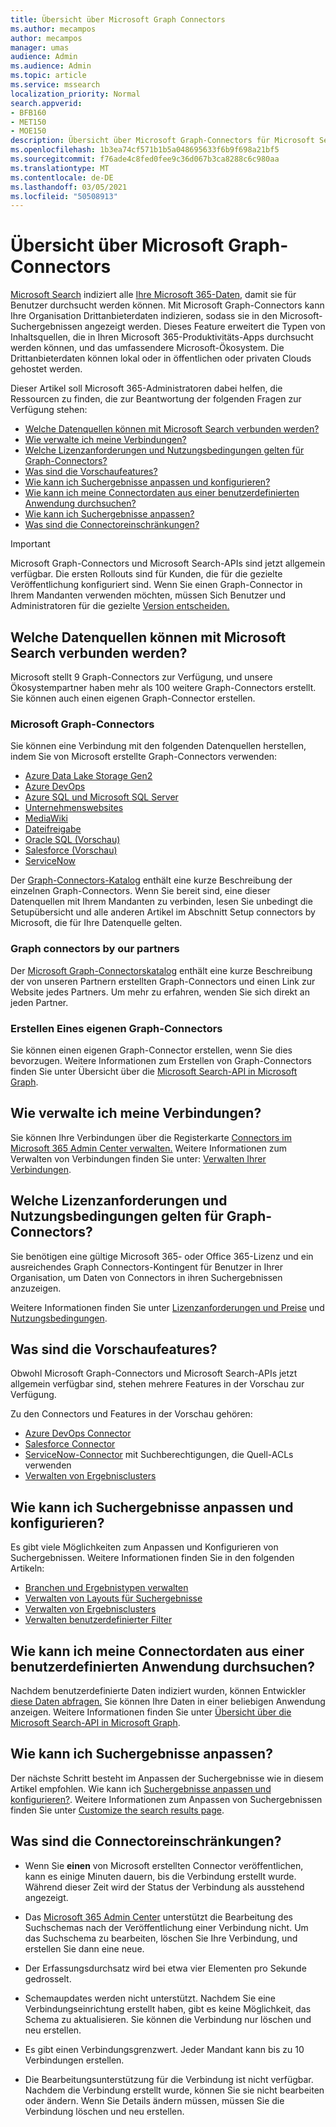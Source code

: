 ```yaml
---
title: Übersicht über Microsoft Graph Connectors
ms.author: mecampos
author: mecampos
manager: umas
audience: Admin
ms.audience: Admin
ms.topic: article
ms.service: mssearch
localization_priority: Normal
search.appverid:
- BFB160
- MET150
- MOE150
description: Übersicht über Microsoft Graph-Connectors für Microsoft Search
ms.openlocfilehash: 1b3ea74cf571b1b5a048695633f6b9f698a21bf5
ms.sourcegitcommit: f76ade4c8fed0fee9c36d067b3ca8288c6c980aa
ms.translationtype: MT
ms.contentlocale: de-DE
ms.lasthandoff: 03/05/2021
ms.locfileid: "50508913"
---
```

<!---Previous ms.author: monaray --->

# <a name="overview-of-microsoft-graph-connectors"></a>Übersicht über Microsoft Graph-Connectors

[Microsoft Search](https://docs.microsoft.com/microsoftsearch/overview-microsoft-search) indiziert alle [Ihre Microsoft 365-Daten,](https://www.microsoft.com/microsoft-365) damit sie für Benutzer durchsucht werden können. Mit Microsoft Graph-Connectors kann Ihre Organisation Drittanbieterdaten indizieren, sodass sie in den Microsoft-Suchergebnissen angezeigt werden. Dieses Feature erweitert die Typen von Inhaltsquellen, die in Ihren Microsoft 365-Produktivitäts-Apps durchsucht werden können, und das umfassendere Microsoft-Ökosystem. Die Drittanbieterdaten können lokal oder in öffentlichen oder privaten Clouds gehostet werden.

<!---link Microsoft Graph reference in line 19 when we have access to relevant documentation--->

Dieser Artikel soll Microsoft 365-Administratoren dabei helfen, die Ressourcen zu finden, die zur Beantwortung der folgenden Fragen zur Verfügung stehen:

* [Welche Datenquellen können mit Microsoft Search verbunden werden?](#what-data-sources-can-be-connected-to-microsoft-search)
* [Wie verwalte ich meine Verbindungen?](#how-do-i-manage-my-connections)
* [Welche Lizenzanforderungen und Nutzungsbedingungen gelten für Graph-Connectors?](#what-are-the-license-requirements-and-terms-of-use-for-graph-connectors)
* [Was sind die Vorschaufeatures?](#what-are-the-preview-features)
* [Wie kann ich Suchergebnisse anpassen und konfigurieren?](#how-do-i-customize-and-configure-search-results)
* [Wie kann ich meine Connectordaten aus einer benutzerdefinierten Anwendung durchsuchen?](#how-do-i-search-my-connector-data-from-a-custom-application)
* [Wie kann ich Suchergebnisse anpassen?](#how-do-i-customize-search-results)
* [Was sind die Connectoreinschränkungen?](#what-are-the-connector-limitations)

<!---Modify to another note that is more accurate after rollout completion--->
> [!IMPORTANT]
> Microsoft Graph-Connectors und Microsoft Search-APIs sind jetzt allgemein verfügbar. Die ersten Rollouts sind für Kunden, die für die gezielte Veröffentlichung konfiguriert sind. Wenn Sie einen Graph-Connector in Ihrem Mandanten verwenden möchten, müssen Sich Benutzer und Administratoren für die gezielte [Version entscheiden.](https://docs.microsoft.com/microsoft-365/admin/manage/release-options-in-office-365?view=o365-worldwide&preserve-view=true)

<!---Add Value, scenario, example, and/or graphic in December updates--->
<!---Probably remove architecture section below
## Architecture

The following architectural diagram of the Microsoft Graph platform shows how Graph connector content flows through content indexing to user results in [Microsoft Search](https://docs.microsoft.com/microsoftsearch/overview-microsoft-search) clients. The rest of this section explains each of the key building blocks in the diagram.

![Diagram: on-premises and cloud-based data is pulled by connectors and indexed by the Microsoft Search API, and then the Microsoft Search service delivers the results to users.](media/connectors-overview/highlevel-connectors.png)
Graph connectors can pull data from cloud-based (SaaS) data sources and on-premises data stores. The above diagram shows connections to only two data sources, but you can add connections to up ten sources per tenant.

The Microsoft Graph Connectors API instantiates one connection per data source. Then, the API indexes and stores the data. Established connections interact with Microsoft Search, so users can get search results.

You can use the Microsoft 365 [admin center](https://admin.microsoft.com) to setup and manage any of the Graph connectors by Microsoft. The admin center has a simple user interface that makes it easy to establish the connection to your data source, and monitor connection status and utilization.

***Edit paragraph below***
To create a **connection** to a data source, admins need authenticated access to the data and the entire content repository. The data is fed to the graph connector service for indexing.--->

## <a name="what-data-sources-can-be-connected-to-microsoft-search"></a>Welche Datenquellen können mit Microsoft Search verbunden werden?

Microsoft stellt 9 Graph-Connectors zur Verfügung, und unsere Ökosystempartner haben mehr als 100 weitere Graph-Connectors erstellt. Sie können auch einen eigenen Graph-Connector erstellen.

### <a name="graph-connectors-by-microsoft"></a>Microsoft Graph-Connectors

Sie können eine Verbindung mit den folgenden Datenquellen herstellen, indem Sie von Microsoft erstellte Graph-Connectors verwenden:

<!---Add links below when new docs are created--->
* [Azure Data Lake Storage Gen2](azure-data-lake-connector.md)
* [Azure DevOps](azure-devops-connector.md)
* [Azure SQL und Microsoft SQL Server](MSSQL-connector.md)
* [Unternehmenswebsites](enterprise-web-connector.md)
* [MediaWiki](mediawiki-connector.md)
* [Dateifreigabe](fileshare-connector.md)
* [Oracle SQL (Vorschau)](OracleSQL-connector.md)
* [Salesforce (Vorschau)](salesforce-connector.md)
* [ServiceNow](servicenow-connector.md)

Der [Graph-Connectors-Katalog](connectors-gallery.md) enthält eine kurze Beschreibung der einzelnen Graph-Connectors. Wenn Sie bereit sind, eine dieser Datenquellen mit Ihrem Mandanten [](configure-connector.md) zu verbinden, lesen Sie unbedingt die Setupübersicht und alle anderen Artikel im Abschnitt Setup connectors by Microsoft, die für Ihre Datenquelle gelten.

### <a name="graph-connectors-by-our-partners"></a>Graph connectors by our partners

Der [Microsoft Graph-Connectorskatalog](connectors-gallery.md) enthält eine kurze Beschreibung der von unseren Partnern erstellten Graph-Connectors und einen Link zur Website jedes Partners. Um mehr zu erfahren, wenden Sie sich direkt an jeden Partner.

### <a name="build-your-own-graph-connector"></a>Erstellen Eines eigenen Graph-Connectors

Sie können einen eigenen Graph-Connector erstellen, wenn Sie dies bevorzugen. Weitere Informationen zum Erstellen von Graph-Connectors finden Sie unter Übersicht über die [Microsoft Search-API in Microsoft Graph](https://docs.microsoft.com/graph/search-concept-overview).

## <a name="how-do-i-manage-my-connections"></a>Wie verwalte ich meine Verbindungen?

Sie können Ihre Verbindungen über die Registerkarte [Connectors im](https://admin.microsoft.com/Adminportal/Home#/MicrosoftSearch/Connectors) [Microsoft 365 Admin Center verwalten.](https://admin.microsoft.com/) Weitere Informationen zum Verwalten von Verbindungen finden Sie unter: [Verwalten Ihrer Verbindungen](manage-connector.md).

## <a name="what-are-the-license-requirements-and-terms-of-use-for-graph-connectors"></a>Welche Lizenzanforderungen und Nutzungsbedingungen gelten für Graph-Connectors?

Sie benötigen eine gültige Microsoft 365- oder Office 365-Lizenz und ein ausreichendes Graph Connectors-Kontingent für Benutzer in Ihrer Organisation, um Daten von Connectors in ihren Suchergebnissen anzuzeigen.

Weitere Informationen finden Sie unter [Lizenzanforderungen und Preise](licensing.md) und [Nutzungsbedingungen](terms-of-use.md).

## <a name="what-are-the-preview-features"></a>Was sind die Vorschaufeatures?

Obwohl Microsoft Graph-Connectors und Microsoft Search-APIs jetzt allgemein verfügbar sind, stehen mehrere Features in der Vorschau zur Verfügung.

Zu den Connectors und Features in der Vorschau gehören:

* [Azure DevOps Connector](azure-devops-connector.md)
* [Salesforce Connector](salesforce-connector.md)
* [ServiceNow-Connector](servicenow-connector.md) mit Suchberechtigungen, die Quell-ACLs verwenden
* [Verwalten von Ergebnisclusters](result-cluster.md)

## <a name="how-do-i-customize-and-configure-search-results"></a>Wie kann ich Suchergebnisse anpassen und konfigurieren?

Es gibt viele Möglichkeiten zum Anpassen und Konfigurieren von Suchergebnissen. Weitere Informationen finden Sie in den folgenden Artikeln:

* [Branchen und Ergebnistypen verwalten](customize-search-page.md)
* [Verwalten von Layouts für Suchergebnisse](customize-results-layout.md)
* [Verwalten von Ergebnisclusters](result-cluster.md)
* [Verwalten benutzerdefinierter Filter](custom-filters.md)

## <a name="how-do-i-search-my-connector-data-from-a-custom-application"></a>Wie kann ich meine Connectordaten aus einer benutzerdefinierten Anwendung durchsuchen?

Nachdem benutzerdefinierte Daten indiziert wurden, können Entwickler [diese Daten abfragen.](https://docs.microsoft.com/graph/search-concept-custom-types) Sie können Ihre Daten in einer beliebigen Anwendung anzeigen. Weitere Informationen finden Sie unter [Übersicht über die Microsoft Search-API in Microsoft Graph](https://docs.microsoft.com/graph/search-concept-overview).

## <a name="how-do-i-customize-search-results"></a>Wie kann ich Suchergebnisse anpassen?

Der nächste Schritt besteht im Anpassen der Suchergebnisse wie in diesem Artikel empfohlen. Wie kann ich [Suchergebnisse anpassen und konfigurieren?](#how-do-i-customize-and-configure-search-results). Weitere Informationen zum Anpassen von Suchergebnissen finden Sie unter [Customize the search results page](https://docs.microsoft.com/microsoftsearch/configure-connector#next-steps-customize-the-search-results-page).

## <a name="what-are-the-connector-limitations"></a>Was sind die Connectoreinschränkungen?

* Wenn Sie **einen** von Microsoft erstellten Connector veröffentlichen, kann es einige Minuten dauern, bis die Verbindung erstellt wurde. Während dieser Zeit wird der Status der Verbindung als ausstehend angezeigt.

* Das [Microsoft 365 Admin Center](https://admin.microsoft.com) unterstützt  die Bearbeitung des Suchschemas nach der Veröffentlichung einer Verbindung nicht. Um das Suchschema zu bearbeiten, löschen Sie Ihre Verbindung, und erstellen Sie dann eine neue.

* Der Erfassungsdurchsatz wird bei etwa vier Elementen pro Sekunde gedrosselt.

* Schemaupdates werden nicht unterstützt. Nachdem Sie eine Verbindungseinrichtung erstellt haben, gibt es keine Möglichkeit, das Schema zu aktualisieren. Sie können die Verbindung nur löschen und neu erstellen.

* Es gibt einen Verbindungsgrenzwert. Jeder Mandant kann bis zu 10 Verbindungen erstellen.

* Die Bearbeitungsunterstützung für die Verbindung ist nicht verfügbar. Nachdem die Verbindung erstellt wurde, können Sie sie nicht bearbeiten oder ändern. Wenn Sie Details ändern müssen, müssen Sie die Verbindung löschen und neu erstellen.
